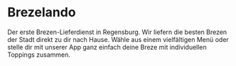 # Brezelando
Der erste Brezen-Lieferdienst in Regensburg. Wir liefern die besten Brezen der Stadt direkt zu dir nach Hause. Wähle aus einem vielfältigen Menü oder stelle dir mit unserer App ganz einfach deine Breze mit individuellen Toppings zusammen. 

